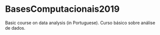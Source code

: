 # BasesComputacionais2019
Basic course on data analysis (in Portuguese). Curso básico sobre análise de dados.

